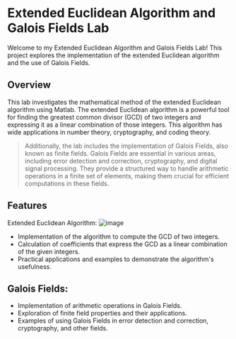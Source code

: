 # Extended Euclidean Algorithm and Galois Fields Lab
Welcome to my Extended Euclidean Algorithm and Galois Fields Lab! This project explores the implementation of the extended Euclidean algorithm and the use of Galois Fields.

## Overview
This lab investigates the mathematical method of the extended Euclidean algorithm using Matlab. The extended Euclidean algorithm is a powerful tool for finding the greatest common divisor (GCD) of two integers and expressing it as a linear combination of those integers. This algorithm has wide applications in number theory, cryptography, and coding theory.

> Additionally, the lab includes the implementation of Galois Fields, also known as finite fields. Galois Fields are essential in various areas, including error detection and correction, cryptography, and digital signal processing. They provide a structured way to handle arithmetic operations in a finite set of elements, making them crucial for efficient computations in these fields.

## Features
Extended Euclidean Algorithm:
 ![image](https://github.com/Nikeel03/Extended-Euclidean-Algorithm/assets/167813992/992560ed-4d10-4dbe-aa2f-36626906382e)

- Implementation of the algorithm to compute the GCD of two integers.
- Calculation of coefficients that express the GCD as a linear combination of the given integers.
- Practical applications and examples to demonstrate the algorithm's usefulness.

## Galois Fields:

- Implementation of arithmetic operations in Galois Fields.
- Exploration of finite field properties and their applications.
- Examples of using Galois Fields in error detection and correction, cryptography, and other fields.
